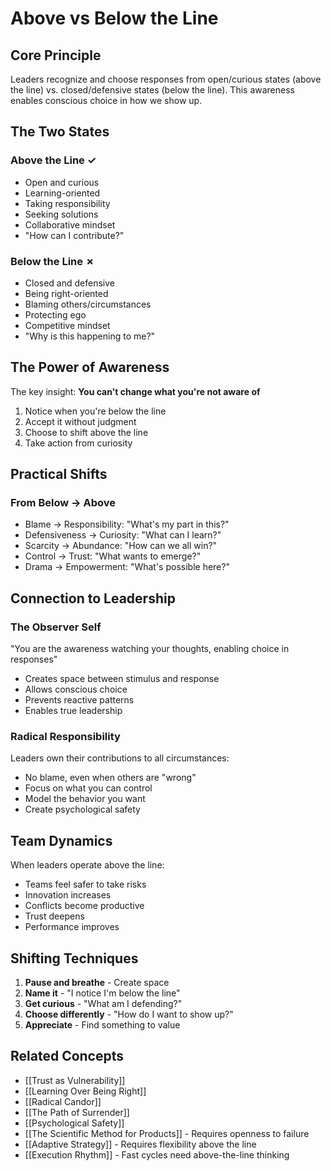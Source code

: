 # Above vs Below the Line

## Core Principle

Leaders recognize and choose responses from open/curious states (above the line) vs. closed/defensive states (below the line). This awareness enables conscious choice in how we show up.

## The Two States

### Above the Line ✓
- Open and curious
- Learning-oriented
- Taking responsibility
- Seeking solutions
- Collaborative mindset
- "How can I contribute?"

### Below the Line ✗
- Closed and defensive
- Being right-oriented
- Blaming others/circumstances
- Protecting ego
- Competitive mindset
- "Why is this happening to me?"

## The Power of Awareness

The key insight: **You can't change what you're not aware of**
1. Notice when you're below the line
2. Accept it without judgment
3. Choose to shift above the line
4. Take action from curiosity

## Practical Shifts

### From Below → Above
- Blame → Responsibility: "What's my part in this?"
- Defensiveness → Curiosity: "What can I learn?"
- Scarcity → Abundance: "How can we all win?"
- Control → Trust: "What wants to emerge?"
- Drama → Empowerment: "What's possible here?"

## Connection to Leadership

### The Observer Self
"You are the awareness watching your thoughts, enabling choice in responses"
- Creates space between stimulus and response
- Allows conscious choice
- Prevents reactive patterns
- Enables true leadership

### Radical Responsibility
Leaders own their contributions to all circumstances:
- No blame, even when others are "wrong"
- Focus on what you can control
- Model the behavior you want
- Create psychological safety

## Team Dynamics

When leaders operate above the line:
- Teams feel safer to take risks
- Innovation increases
- Conflicts become productive
- Trust deepens
- Performance improves

## Shifting Techniques

1. **Pause and breathe** - Create space
2. **Name it** - "I notice I'm below the line"
3. **Get curious** - "What am I defending?"
4. **Choose differently** - "How do I want to show up?"
5. **Appreciate** - Find something to value

## Related Concepts
- [[Trust as Vulnerability]]
- [[Learning Over Being Right]]
- [[Radical Candor]]
- [[The Path of Surrender]]
- [[Psychological Safety]]
- [[The Scientific Method for Products]] - Requires openness to failure
- [[Adaptive Strategy]] - Requires flexibility above the line
- [[Execution Rhythm]] - Fast cycles need above-the-line thinking